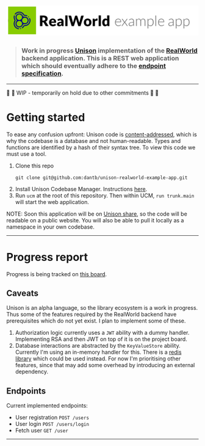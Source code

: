 # ![RealWorld Example App](logo.png)

> ### Work in progress [Unison](https://www.unison-lang.org/) implementation of the [RealWorld](https://github.com/gothinkster/realworld) backend application. This is a REST web application which should eventually adhere to the [endpoint specification](https://realworld-docs.netlify.app/docs/specs/backend-specs/endpoints).

<hr>

🚧 🚧 WIP - temporarily on hold due to other commitments 🚧 🚧 

# Getting started

To ease any confusion upfront: Unison code is [content-addressed](https://www.unison-lang.org/learn/the-big-idea/), which is why the codebase is a database and not human-readable. Types and functions are identified by a hash of their syntax tree. To view this code we must use a tool.


1. Clone this repo
    ```
    git clone git@github.com:dantb/unison-realworld-example-app.git
    ```
2. Install Unison Codebase Manager. Instructions [here](https://www.unison-lang.org/learn/quickstart/).
3. Run `ucm` at the root of this repository. Then within UCM, `run trunk.main` will start the web application.


NOTE: Soon this application will be on [Unison share](https://share.unison-lang.org/), so the code will be readable on a public website. You will also be able to pull it locally as a namespace in your own codebase.

<hr>

# Progress report

Progress is being tracked on [this board](https://github.com/users/dantb/projects/2).

## Caveats

Unison is an alpha language, so the library ecosystem is a work in progress. Thus some of the features required by the RealWorld backend have prerequisites which do not yet exist. I plan to implement some of these.

1. Authorization logic currently uses a `JWT` ability with a dummy handler. Implementing RSA and then JWT on top of it is on the project board.
2. Database interactions are abstracted by the `KeyValueStore` ability. Currently I'm using an in-memory handler for this. There is a [redis library](https://share.unison-lang.org/latest/namespaces/ceedubs/redis) which could be used instead. For now I'm prioritising other features, since that may add some overhead by introducing an external dependency.

## Endpoints
Current implemented endpoints:

- User registration `POST /users`
- User login `POST /users/login`
- Fetch user `GET /user`

<hr>
